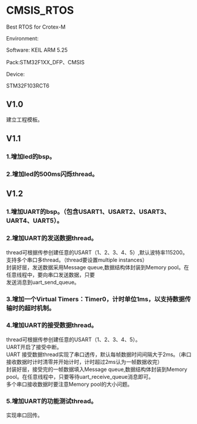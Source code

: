# CMSIS_RTOS
Best RTOS for Crotex-M


Environment:

Software: KEIL ARM 5.25


Pack:STM32F1XX_DFP、CMSIS
     

Device:


STM32F103RCT6

## V1.0
建立工程模板。
## V1.1
### 1.增加led的bsp。<br> 
### 2.增加led的500ms闪烁thread。
## V1.2
### 1.增加UART的bsp。（包含USART1、USART2、USART3、UART4、UART5）。<br>
### 2.增加UART的发送数据thread。
thread可根据传参创建任意的USART（1、2、3、4、5）,默认波特率115200。<br>
支持多个串口多thread。（thread要设置multiple instances）<br>
封装好层，发送数据采用Message queue,数据结构体封装到Memory pool。在任意线程中，要向串口发送数据，只要<br>
发送消息到uart_send_queue。
### 3.增加一个Virtual Timers：Timer0，计时单位1ms，以支持数据传输时的超时机制。<br>
### 4.增加UART的接受数据thread。<br>
thread可根据传参创建任意的USART（1、2、3、4、5）。<br>
UART开启了接受中断。<br>
UART 接受数据thread实现了串口透传，默认每帧数据时间间隔大于2ms。（串口接收数据时计时清零并开始计时，计时超过2ms认为一帧数据收完）<br>
封装好层，接受完的一帧数据填入Message queue,数据结构体封装到Memory pool。在任意线程中，只要等待uart_receive_queue消息即可。<br>
多个串口接收数据时要注意Memory pool的大小问题。<br>
### 5.增加UART的功能测试thread。<br>
实现串口回传。<br>
